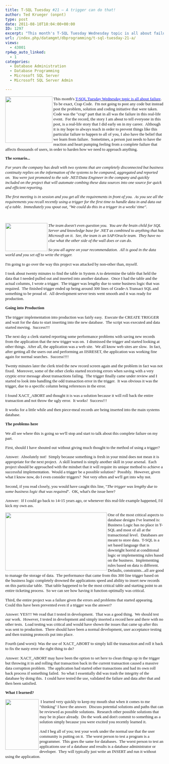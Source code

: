 ```yaml
---
title: T-SQL Tuesday #21 – A trigger can do that!
author: Ted Krueger (onpnt)
type: post
date: 2011-08-10T18:04:00+00:00
ID: 1297
excerpt: "This month's T-SQL Tuesday Wednesday topic is all about failure.  To be exact, Crap Code.  I'm not going to post any code but instead post the problem, solution and coding initiative that were taken.  Code was the 'crap' part that in all was the failure&hellip;"
url: /index.php/datamgmt/dbprogramming/t-sql-tuesday-21-a/
views:
  - 43001
rp4wp_auto_linked:
  - 1
categories:
  - Database Administration
  - Database Programming
  - Microsoft SQL Server
  - Microsoft SQL Server Admin

---
```

<div class="image_block">
  <a href="http://sqlblog.com/blogs/adam_machanic/archive/2011/08/03/t-sql-tuesday-21-a-day-late-and-totally-full-of-it.aspx"><img alt="" src="https://lessthandot.z19.web.core.windows.net/wp-content/uploads/blogs/All/tsql_trig_1.GIF?mtime=1313006344" width="150" height="147" align="left" /></a>
</div>

<p class="MsoNormal" style="margin: 0in 0in 10pt;">
  <span style="font-family: Calibri; font-size: small;">This month's </span><a href="http://sqlblog.com/blogs/adam_machanic/archive/2011/08/03/t-sql-tuesday-21-a-day-late-and-totally-full-of-it.aspx"><span style="font-family: Calibri; color: #0000ff; font-size: small;">T-SQL Tuesday Wednesday topic is all about failure</span></a><span style="font-family: Calibri; font-size: small;">.<span style="mso-spacerun: yes;">  </span>To be exact, Crap Code.<span style="mso-spacerun: yes;">  </span>I'm not going to post any code but instead post the problem, solution and coding initiative that were taken.<span style="mso-spacerun: yes;">  </span>Code was the "crap" part that in all was the failure in this real-life event.<span style="mso-spacerun: yes;">  </span>For the record, the story I am about to tell everyone in this post, is a real-life story that I did early on in my career.<span style="mso-spacerun: yes;">  </span>Although it is my hope to always teach in order to prevent things like this particular failure to happen to all of you, I also have the belief that we learn from failure.<span style="mso-spacerun: yes;">  </span>Sometimes, a person just needs to have the reaction and heart pumping feeling from a complete failure that affects thousands of users, in order to harden how we need to approach anything.</span><a href="http://sqlblog.com/blogs/adam_machanic/archive/2011/08/03/t-sql-tuesday-21-a-day-late-and-totally-full-of-it.aspx"></a><em style="mso-bidi-font-style: normal;"><span style="line-height: 115%; font-family: Tahoma; font-size: 9.5pt;"> </span></em>
</p>

<p class="MsoNormal" style="margin: 0in 0in 10pt;">
  <strong style="mso-bidi-font-weight: normal;"><span style="line-height: 115%; font-family: Tahoma; font-size: 9.5pt;">The scenario...</span></strong>
</p>

<p class="MsoNormal" style="margin: 0in 0in 10pt;">
  <em style="mso-bidi-font-style: normal;"><span style="font-size: small;"><span style="font-family: Calibri;">For years the company has dealt with two systems that are completely disconnected but business continuity replies on the information of the systems to be compared, aggregated and reported on.<span style="mso-spacerun: yes;">  </span>You were just promoted to the sole .NET/Data Engineer in the company and quickly included on the project that will automate combing these data sources into one source for quick and efficient reporting.</span></span></em>
</p>

<p class="MsoNormal" style="margin: 0in 0in 10pt;">
  <em style="mso-bidi-font-style: normal;"><span style="font-size: small;"><span style="font-family: Calibri;">The first meeting is in session and you get all the requirements in front of you.<span style="mso-spacerun: yes;">  </span>As you see all the requirements you recall recently using a trigger for the first time to handle data in and data out of a table.<span style="mso-spacerun: yes;">  </span>Immediately you spout out, "We could do this in a trigger in a weeks' time".<span style="mso-spacerun: yes;">  </span></span></span></em>
</p>

<p class="MsoNormal" style="margin: 0in 0in 10pt;">
  <span style="font-size: small;"><span style="font-family: Calibri;"> </span></span><em style="mso-bidi-font-style: normal;"></em>
</p>

<div class="image_block">
  <a href="https://lessthandot.z19.web.core.windows.net/wp-content/uploads/blogs/All/tsql_trig_2.GIF?mtime=1313006344"><img alt="" src="https://lessthandot.z19.web.core.windows.net/wp-content/uploads/blogs/All/tsql_trig_2.GIF?mtime=1313006344" width="134" height="89" align="left" /></a>
</div>

<p class="MsoNormal" style="margin: 0in 0in 10pt;">
  <em style="mso-bidi-font-style: normal;"><span style="font-size: small;"><span style="font-family: Calibri;">The team doesn't even question you.<span style="mso-spacerun: yes;">  </span>You are the brain child for SQL Server and knowledge base for .NET as combined to anything that has Microsoft on it.<span style="mso-spacerun: yes;">  </span>See, the team is an SAP/Oracle team.<span style="mso-spacerun: yes;">  </span>They have no clue what the other side of the wall does or can do.<span style="mso-spacerun: yes;">  </span></span></span></em>
</p>

<p class="MsoNormal" style="margin: 0in 0in 10pt;">
  <em style="mso-bidi-font-style: normal;"><span style="font-size: small;"><span style="font-family: Calibri;">So you all agree on your recommendation.<span style="mso-spacerun: yes;">  </span>All is good in the data world and you set off to write the trigger.</span></span></em>
</p>

<p class="MsoNormal" style="margin: 0in 0in 10pt;">
  <span style="font-size: small;"><span style="font-family: Calibri;">I'm going to go over the way this project was attacked by non-other than, myself.<span style="mso-spacerun: yes;">  </span></span></span>
</p>

<p class="MsoNormal" style="margin: 0in 0in 10pt;">
  <span style="font-family: Calibri; font-size: small;">I took about twenty minutes to find the table in System A to determine the table that held the data that I needed pulled out and inserted into another database.<span style="mso-spacerun: yes;">  </span>Once I had the table and the actual columns, I wrote a trigger.<span style="mso-spacerun: yes;">  </span>The trigger was lengthy due to some business logic that was required.<span style="mso-spacerun: yes;">  </span>The finished trigger ended up being around 300 lines of Grade-A Transact SQL and something to be proud of.<span style="mso-spacerun: yes;">  </span>All development server tests went smooth and it was ready for production.</span>
</p>

<p class="MsoNormal" style="margin: 0in 0in 10pt;">
  <strong style="mso-bidi-font-weight: normal;"><span style="font-size: small;"><span style="font-family: Calibri;">Going into Production</span></span></strong>
</p>

<p class="MsoNormal" style="margin: 0in 0in 10pt;">
  <span style="font-family: Calibri; font-size: small;">The trigger implementation into production was fairly easy.<span style="mso-spacerun: yes;">  </span>Execute the CREATE TRIGGER and wait for the data to start inserting into the new database.<span style="mso-spacerun: yes;">  </span>The script was executed and data started moving.<span style="mso-spacerun: yes;">  </span>Success!!!</span>
</p>

<p class="MsoNormal" style="margin: 0in 0in 10pt;">
  <span style="font-family: Calibri; font-size: small;">The next day a clerk started reporting some performance problems with saving new records from the application that the new trigger was on.<span style="mso-spacerun: yes;">  </span>I dismissed the trigger and started looking at other things.<span style="mso-spacerun: yes;">  </span>After all, the application was a web site.<span style="mso-spacerun: yes;">  </span>We all know web sites are slow.<span style="mso-spacerun: yes;">  </span>In fact, after getting all the users out and performing an IISRESET, the application was working fine again for normal searches.<span style="mso-spacerun: yes;">  </span>Success!!!!</span>
</p>

<p class="MsoNormal" style="margin: 0in 0in 10pt;">
  <span style="font-size: small;"><span style="font-family: Calibri;">Twenty minutes later the clerk tried the new record screen again and the problem in fact was not fixed.<span style="mso-spacerun: yes;">  </span>Moreover, some of the other clerks started receiving errors when saving with a very cryptic error message about transactions failing.<span style="mso-spacerun: yes;">  </span>The trigger finally came under review and I started to look into handling the odd transaction error in the trigger.<span style="mso-spacerun: yes;">  </span>It was obvious it was the trigger, due to a specific column being references in the error.<span style="mso-spacerun: yes;">  </span></span></span>
</p>

<p class="MsoNormal" style="margin: 0in 0in 10pt;">
  <span style="font-family: Calibri; font-size: small;">I found XACT_ABORT and thought it is was a solution because it will roll back the entire transaction and not throw the ugly error.<span style="mso-spacerun: yes;">  </span>It works!<span style="mso-spacerun: yes;">  </span>Success!!!</span>
</p>

<p class="MsoNormal" style="margin: 0in 0in 10pt;">
  <span style="font-size: small;"><span style="font-family: Calibri;">It works for a little while and then piece-meal records are being inserted into the main systems database.<span style="mso-spacerun: yes;">  </span></span></span>
</p>

<p class="MsoNormal" style="margin: 0in 0in 10pt;">
  <strong style="mso-bidi-font-weight: normal;"><span style="font-size: small;"><span style="font-family: Calibri;">The problems here</span></span></strong>
</p>

<p class="MsoNormal" style="margin: 0in 0in 10pt;">
  <span style="font-family: Calibri; font-size: small;">We all see where this is going so we'll stop and start to talk about this complete failure on my part.</span>
</p>

<p class="MsoNormal" style="margin: 0in 0in 10pt;">
  <span style="font-size: small;"><span style="font-family: Calibri;">First, should I have shouted out without giving much thought to the method of using a trigger?<span style="mso-spacerun: yes;">  </span></span></span>
</p>

<p class="MsoNormal" style="margin: 0in 0in 10pt;">
  <span style="font-size: small;"><span style="font-family: Calibri;">Answer:<span style="mso-spacerun: yes;">  </span>Absolutely not!<span style="mso-spacerun: yes;">  </span>Simply because something is fresh in your mind does not mean it is appropriate for the next project.<span style="mso-spacerun: yes;">  </span>A skill learned is simply another skill in your arsenal.<span style="mso-spacerun: yes;">  </span>Each project should be approached with the mindset that it will require its unique method to achieve a successful implementation.<span style="mso-spacerun: yes;">  </span>Would a trigger be a possible solution?<span style="mso-spacerun: yes;">  </span>Possibly.<span style="mso-spacerun: yes;">  </span>However, given what I know now, do I even consider triggers?<span style="mso-spacerun: yes;">  </span>Not very often and we'll get into why not.<span style="mso-spacerun: yes;">  </span></span></span>
</p>

<p class="MsoNormal" style="margin: 0in 0in 10pt;">
  <span style="font-family: Calibri; font-size: small;">Second, if you read closely, you would have caught this line, "<em style="mso-bidi-font-style: normal;">The trigger was lengthy due to some business logic that was required</em>".<span style="mso-spacerun: yes;">  </span>OK, what's the issue here?</span>
</p>

<p class="MsoNormal" style="margin: 0in 0in 10pt;">
  <span style="font-size: small;"><span style="font-family: Calibri;">Answer:<span style="mso-spacerun: yes;">  </span>If I could go back to 14-15 years ago, or whenever this real-life example happened, I'd kick my own ass.<span style="mso-spacerun: yes;">  </span></span></span>
</p>

<div class="image_block">
  <a href="https://lessthandot.z19.web.core.windows.net/wp-content/uploads/blogs/All/tsql_trig_3.GIF?mtime=1313006344"><img alt="" src="https://lessthandot.z19.web.core.windows.net/wp-content/uploads/blogs/All/tsql_trig_3.GIF?mtime=1313006344" width="323" height="184" align="left" /></a>
</div>

<p class="MsoNormal" style="margin: 0in 0in 10pt;">
  <span style="font-size: small;"></span>
</p>

<p class="MsoNormal" style="margin: 0in 0in 10pt;">
  <span style="font-size: small;"><span style="font-family: Calibri;">One of the most critical aspects to database designs I've learned is: Business Logic has no place in T-SQL and most of all at the transactional level.<span style="mso-spacerun: yes;">  </span>Databases are meant to store data.<span style="mso-spacerun: yes;">  </span>T-SQL is a set based language that is downright horrid at conditional logic or implementing rules based on the business.<span style="mso-spacerun: yes;">  </span>Implementing rules based on data is different.<span style="mso-spacerun: yes;">  </span>Defaults, constraints...all are good to manage the storage of data.<span style="mso-spacerun: yes;">  </span>The performance that came from this 300 line trigger based on the business logic completely drowned the applications speed and ability to insert new records on this particular table.<span style="mso-spacerun: yes;">  </span>That table happened to be the most critical table and starting point to an entire ticketing process.<span style="mso-spacerun: yes;">  </span>So we can see how having it function optimally was critical.<span style="mso-spacerun: yes;">  </span></span></span>
</p>

<p class="MsoNormal" style="margin: 0in 0in 10pt;">
  <span style="font-family: Calibri; font-size: small;">Third, the entire project was a failure given the errors and problems that started appearing.<span style="mso-spacerun: yes;">  </span>Could this have been prevented even if a trigger was the answer?</span>
</p>

<p class="MsoNormal" style="margin: 0in 0in 10pt;">
  <span style="font-family: Calibri; font-size: small;">Answer: YES!!! We read that I tested in development.<span style="mso-spacerun: yes;">  </span>That was a good thing.<span style="mso-spacerun: yes;">  </span>We should test our work.<span style="mso-spacerun: yes;">  </span>However, I tested in development and simply inserted a record here and there with no other tests. <span style="mso-spacerun: yes;"> </span>Load testing was critical and would have shown the issues that came up after this was sent to production.<span style="mso-spacerun: yes;">  </span>There should have been a normal development, user acceptance testing and then training protocols put into place.</span>
</p>

<p class="MsoNormal" style="margin: 0in 0in 10pt;">
  <span style="font-family: Calibri; font-size: small;">Fourth (and worst): Was the use of XACT_ABORT to simply kill the transaction and roll it back to fix the nasty error the right thing to do?</span>
</p>

<p class="MsoNormal" style="margin: 0in 0in 10pt;">
  <span style="font-size: small;"><span style="font-family: Calibri;">Answer: XACT_ABORT may have been the option to set here to clean things up in the trigger but throwing it in and rolling that transaction back in the current transaction caused a massive data corruption problem.<span style="mso-spacerun: yes;">  </span>The application had started other transactions and had its own roll back process if something failed.<span style="mso-spacerun: yes;">  </span>So what I essentially did was trash the integrity of the database by doing this.<span style="mso-spacerun: yes;">  </span>I could have tested the use, validated the failure and data after that and then been satisfied.<span style="mso-spacerun: yes;">  </span></span></span>
</p>

<p class="MsoNormal" style="margin: 0in 0in 10pt;">
  <strong style="mso-bidi-font-weight: normal;"><span style="font-size: small;"><span style="font-family: Calibri;">What I learned?</span></span></strong>
</p>

<div class="image_block">
  <a href="https://lessthandot.z19.web.core.windows.net/wp-content/uploads/blogs/All/tsql_trig_4.GIF?mtime=1313006344"><img alt="" src="https://lessthandot.z19.web.core.windows.net/wp-content/uploads/blogs/All/tsql_trig_4.GIF?mtime=1313006344" width="106" height="160" align="left" /></a>
</div>

<p class="MsoNormal" style="margin: 0in 0in 10pt;">
  <span style="font-size: small;"></span><span style="font-size: small;"><span style="font-family: Calibri;"><span style="mso-spacerun: yes;"> </span>I learned very quickly to keep my mouth shut when it comes to me "thinking" I have the answer.<span style="mso-spacerun: yes;">  </span>Discuss potential solutions and paths that can be reviewed as possible solutions.<span style="mso-spacerun: yes;">  </span>Research other possible solutions that may be in place already.<span style="mso-spacerun: yes;">  </span>Do the work and don't commit to something as a solution simply because you were excited you recently learned it.<span style="mso-spacerun: yes;">  </span></span></span>
</p>

<p class="MsoNormal" style="margin: 0in 0in 10pt;">
  <span style="font-size: small;"><span style="font-family: Calibri;">And I beg all of you; test your work under the normal use that the user community is putting on it.<span style="mso-spacerun: yes;">  </span>The worst person to test a program is a programmer.<span style="mso-spacerun: yes;">  </span>This goes the same for databases.<span style="mso-spacerun: yes;">  </span>The worst person to test an applications use of a database and results is a database administrator or developer. <span style="mso-spacerun: yes;"> </span>They will typically just write an INSERT and run it without using the application.<span style="mso-spacerun: yes;">  </span></span></span>
</p>

<p class="MsoNormal" style="margin: 0in 0in 10pt;">
  <span style="font-family: Calibri; font-size: small;"> </span>
</p>